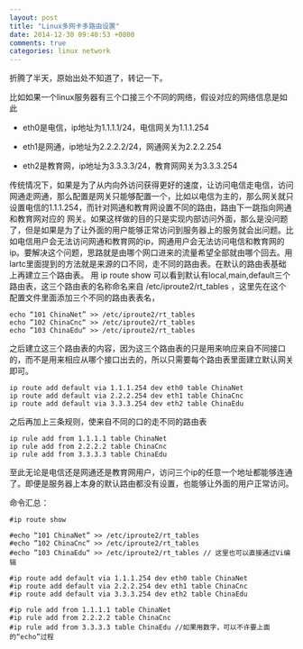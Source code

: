 ```yaml
---
layout: post
title: "Linux多网卡多路由设置"
date: 2014-12-30 09:40:53 +0800
comments: true
categories: linux network
---
```


折腾了半天，原始出处不知道了，转记一下。

比如如果一个linux服务器有三个口接三个不同的网络，假设对应的网络信息是如此

* eth0是电信，ip地址为1.1.1.1/24，电信网关为1.1.1.254

* eth1是网通，ip地址为2.2.2.2/24，网通网关为2.2.2.254

* eth2是教育网，ip地址为3.3.3.3/24，教育网网关为3.3.3.254


传统情况下，如果是为了从内向外访问获得更好的速度，让访问电信走电信，访问网通走网通，那么配置是网关只能够配置一个，比如以电信为主的，那么网关就只设置电信的1.1.1.254，而针对网通和教育网设置不同的路由，路由下一跳指向网通和教育网对应的 网关。如果这样做的目的只是实现内部访问外面，那么是没问题了，但是如果是为了让外面的用户能够正常访问到服务器上的服务就会出问题。比如电信用户会无法访问网通和教育网的ip，网通用户会无法访问电信和教育网的ip。要解决这个问题，思路就是由哪个网口进来的流量希望全部就由哪个回去。用lartc里面提到的方法就是来源的口不同，走不同的路由表。在默认的路由表基础上再建立三个路由表。
用 ip route show 可以看到默认有local,main,default三个路由表，这三个路由表的名称命名来自 /etc/iproute2/rt_tables ，这里先在这个配置文件里面添加三个不同的路由表表名，

```
echo “101 ChinaNet” >> /etc/iproute2/rt_tables
echo ”102 ChinaCnc“ >> /etc/iproute2/rt_tables
echo ”103 ChinaEdu“ >> /etc/iproute2/rt_tables
```

之后建立这三个路由表的内容，因为这三个路由表的只是用来响应来自不同接口的，而不是用来相应从哪个接口出去的，所以只需要每个路由表里面建立默认网关即可。

```
ip route add default via 1.1.1.254 dev eth0 table ChinaNet
ip route add default via 2.2.2.254 dev eth1 table ChinaCnc
ip route add default via 3.3.3.254 dev eth2 table ChinaEdu
```

之后再加上三条规则，使来自不同的口的走不同的路由表

```
ip rule add from 1.1.1.1 table ChinaNet
ip rule add from 2.2.2.2 table ChinaCnc
ip rule add from 3.3.3.3 table ChinaEdu
```

至此无论是电信还是网通还是教育网用户，访问三个ip的任意一个地址都能够连通了。即便是服务器上本身的默认路由都没有设置，也能够让外面的用户正常访问。

命令汇总：

```
#ip route show

#echo “101 ChinaNet” >> /etc/iproute2/rt_tables
#echo ”102 ChinaCnc“ >> /etc/iproute2/rt_tables
#echo ”103 ChinaEdu“ >> /etc/iproute2/rt_tables // 这里也可以直接通过Vi编辑

#ip route add default via 1.1.1.254 dev eth0 table ChinaNet
#ip route add default via 2.2.2.254 dev eth1 table ChinaCnc
#ip route add default via 3.3.3.254 dev eth2 table ChinaEdu

#ip rule add from 1.1.1.1 table ChinaNet
#ip rule add from 2.2.2.2 table ChinaCnc
#ip rule add from 3.3.3.3 table ChinaEdu //如果用数字，可以不许要上面的“echo”过程
```


